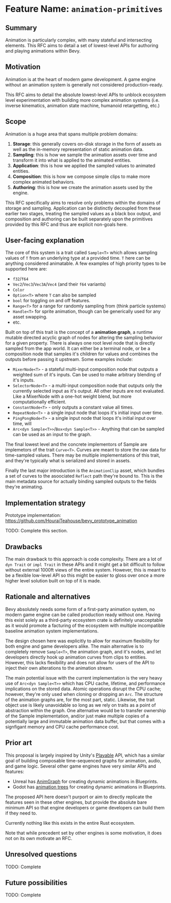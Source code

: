 # Feature Name: `animation-primitives`

## Summary

Animation is particularly complex, with many stateful and intersecting
elements. This RFC aims to detail a set of lowest-level APIs for authoring and
playing animations within Bevy.

## Motivation

Animation is at the heart of modern game development. A game engine without an
animation system is generally not considered production-ready.

This RFC aims to detail the absolute lowest-level APIs to unblock ecosystem
level experimentation with building more complex animation systems (i.e. inverse
kinematics, animation state machine, humanoid retargetting, etc.)

## Scope

Animation is a huge area that spans multiple problem domains:

 1. **Storage**: this generally covers on-disk storage in the form of assets as
    well as the in-memory representation of static animation data.
 2. **Sampling**: this is how we sample the animation assets over time and
    transform it into what is applied to the animated entities.
 3. **Application**: this is how we applied the sampled values to animated
    entities.
 4. **Composition**: this is how we compose simple clips to make more complex
    animated behaviors.
 4. **Authoring**: this is how we create the animation assets used by the engine.

This RFC specifically aims to resolve only problems within the domains of storage
and sampling. Application can be distinctly decoupled from these earlier two
stages, treating the sampled values as a black box output, and composition and
authoring can be built separately upon the primitives provided by this RFC and
thus are explicit non-goals here.

## User-facing explanation

The core of this system is a trait called `Sample<T>` which allows sampling
values of `T` from an underlying type at a provided time. `T` here can be
anything considered animatable. A few examples of high priority types to be
supported here are:

 - `f32`/`f64`
 - `Vec2`/`Vec3`/`Vec3A`/`Vec4` (and their `f64` variants)
 - `Color`
 - `Option<T>` where `T` can also be sampled
 - `bool` for toggling on and off features.
 - `Range<T>` for a range for randomly sampling from (think particle systems)
 - `Handle<T>` for sprite animation, though can be generically used for any asset
   swapping.
 - etc.

Built on top of this trait is the concept of a **animation graph**, a runtime
mutable directed acyclic graph of nodes for altering the sampling behavior for
a given property. There is always one root level node that is directly sampled
from the app world. It can either be a terminal node, or be a composition node
that samples it's children for values and combines the outputs before passing it
upstream. Some examples include:

 - `MixerNode<T>` - a stateful multi-input composition node that outputs a
   weighted sum of it's inputs. Can be used to make arbitrary blending of it's
   inputs.
 - `SelectorNode<T>` - a multi-input composition node that outputs only the
   currently selected input as it's output. All other inputs are not evaluated.
   Like a MixerNode with a one-hot weight blend, but more computationally
   efficient.
 - `ConstantNode<T>` - only outputs a constant value all times.
 - `RepeatNode<T>` - a single input node that loops it's initial input over time.
 - `PingPongNode<T>` - a single input node that loops it's initial input over
   time, will
 - `Arc<dyn Sample<T>>`/`Box<dyn Sample<T>>` - Anything that can be sampled can
   be used as an input to the graph.

The final lowest level and the concrete implementors of Sample are implemetors
of the trait `Curve<T>`. Curves are meant to store the raw data for time-sampled
values. There may be multiple implementations of this trait, and they're
typically what is serialized and stored in assets.

Finally the last major introduction is the `AnimationClip` asset, which bundles a
set of curves to the asoociated `Reflect` path they're bound to. This is the main
metadata source for actually binding sampled outputs to the fields they're
animating.

## Implementation strategy

Prototype implementation: https://github.com/HouraiTeahouse/bevy_prototype_animation

TODO: Complete this section.

## Drawbacks

The main drawback to this approach is code complexity. There are a lot of `dyn
Trait` or `impl Trait` in these APIs and it might get a bit difficult to follow
without external 1000ft views of the entire system. However, this is meant to be
a flexible low-level API so this might be easier to gloss over once a more higher
level solution built on top of it is made.

## Rationale and alternatives

Bevy absolutely needs some form of a first-party animation system, no modern game
engine can be called production ready without one. Having this exist solely as a
third-party ecosystem crate is definitely unacceptable as it would promote a
facturing of the ecosystem with multiple incompatible baseline animation system
implementations.

The design chosen here was explicitly to allow for maximum flexibility for both
engine and game developers alike. The main alternative is to completely remove
`Sample<T>`, the animation graph, and it's nodes, and let developers directly
hook up animation curves from clips to entities. However, this lacks flexibility
and does not allow for users of the API to inject their own alterations to the
animation stream.

The main potential issue with the current implementation is the very heavy use of
`Arc<dyn Sample<T>>` which has CPU cache, lifetime, and performance implications
on the stored data. Atomic operations disrupt the CPU cache; however, they're
only used when cloning or dropping an `Arc`. The structure of the animation
graphs are, for the most part, static. Likewise, the trait object use is likely
unavoidable so long as we rely on traits as a point of abstraction within the
graph. One alternative would be to transfer ownership of the Sample implementation,
and/or just make multiple copies of a potentially large and immutable animation
data buffer, but that comes with a signfigant memory and CPU cache performance
cost.

## Prior art

This proposal is largely inspired by Unity's [Playable][playable] API, which has
a similar goal of building composable time-sequenced graphs for animation, audio,
and game logic. Several other game engines have very similar APIs and features:

 - Unreal has [AnimGraph][animgraph] for creating dynamic animations in
   Blueprints.
 - Godot has [animation trees][animation-trees] for creating dynamic animations in
   Blueprints.

The proposed API here doesn't purport or aim to directly replicate the features
seen in these other engines, but provide the absolute bare minimum API so that
engine developers or game developers can build them if they need to.

Currently nothing like this exists in the entire Rust ecosystem.

Note that while precedent set by other engines is some motivation, it does not on its own motivate an RFC.

[playable]: https://docs.unity3d.com/Manual/Playables.html
[animgraph]: https://docs.unrealengine.com/4.27/en-US/AnimatingObjects/SkeletalMeshAnimation/AnimBlueprints/AnimGraph/
[animation-trees]: https://docs.godotengine.org/en/stable/tutorials/animation/animation_tree.html

## Unresolved questions

TODO: Complete

## Future possibilities

TODO: Complete
